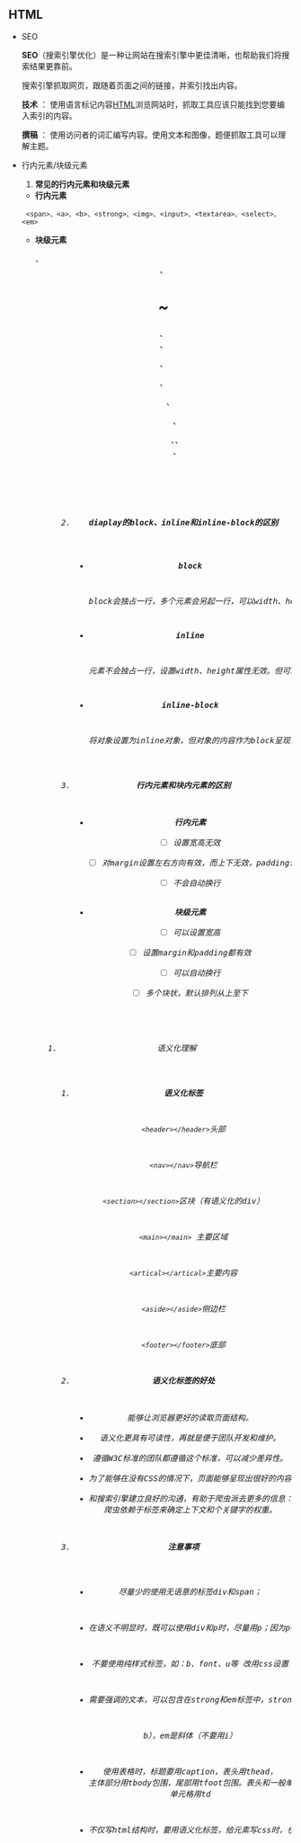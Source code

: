 ## HTML

* SEO

  **SEO**（搜索引擎优化）是一种让网站在搜索引擎中更佳清晰，也帮助我们将搜索结果更靠前。

  搜索引擎抓取网页，跟随着页面之间的链接，并索引找出内容。

  **技术** ： 使用语言标记内容<u>HTML</u>浏览网站时，抓取工具应该只能找到您要编入索引的内容。

  **撰稿** ： 使用访问者的词汇编写内容。使用文本和图像，题便抓取工具可以理解主题。

  

* 行内元素/块级元素

  1.  **常见的行内元素和块级元素**

     -  **行内元素**

       <span>、<a>、<b>、<strong>、<img>、<input>、<textarea>、<select>、<em>

     -  **块级元素** 

        <address>、<center>、<h1>~<h6>、<br>、<p>、<pre>、<ul>、<ol>、<dl>、<table>、<div>、<form>

  2. **diaplay的block、inline和inline-block的区别**

     - **block**  

       block会独占一行，多个元素会另起一行，可以width、height、margin和padding属性。

     - **inline**

       元素不会独占一行，设置width、height属性无效。但可以设置水平方向的margin和padding属性，不可以设置垂直方向的padding和margin。

     - **inline-block** 

       将对象设置为inline对象，但对象的内容作为block呈现，之后的内联对象也会被排列在同一行内。

  3. **行内元素和块内元素的区别**

     - **行内元素**
       - [ ] 设置宽高无效
       - [ ] 对margin设置左右方向有效，而上下无效，padding设置都无效。
       - [ ] 不会自动换行
     - **块级元素**
       - [ ] 可以设置宽高
       - [ ] 设置margin和padding都有效
       - [ ] 可以自动换行
       - [ ] 多个块状，默认排列从上至下

* 语义化理解

  1. **语义化标签**

     `<header></header>`头部

     `<nav></nav>`导航栏

     `<section></section>`区块（有语义化的div）

     `<main></main>` 主要区域

     `<artical></artical>`主要内容

     `<aside></aside>`侧边栏

     `<footer></footer>`底部

  2. **语义化标签的好处**

     - 能够让浏览器更好的读取页面结构。
     - 语义化更具有可读性，再就是便于团队开发和维护。
     - 遵循W3C标准的团队都遵循这个标准，可以减少差异性。
     - 为了能够在没有CSS的情况下，页面能够呈现出很好的内容结构、代码结构。
     - 和搜索引擎建立良好的沟通，有助于爬虫派去更多的信息： 爬虫依赖于标签来确定上下文和个关键字的权重。

  3. **注意事项**

     - 尽量少的使用无语意的标签div和span；

     - 在语义不明显时，既可以使用div和p时，尽量用p；因为p在默认情况下有上下间距，对兼容特殊终端有利。

     - 不要使用纯样式标签，如：b、font、u等 改用css设置

     - 需要强调的文本，可以包含在strong和em标签中，strong默认样式是加粗（不要用

       b），em是斜体（不要用i）

     - 使用表格时，标题要用caption，表头用thead， 主体部分用tbody包围，尾部用tfoot包围。表头和一般单元格要区分开来，表头用th 单元格用td

     - 不仅写html结构时，要用语义化标签，给元素写css时，也要遵循语义化的原则，不要随意起个名字就用。

   

  